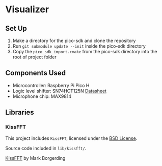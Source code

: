 # Visualizer

## Set Up
1. Make a directory for the pico-sdk and clone the repository
2. Run `git submodule update --init` inside the pico-sdk directory
3. Copy the `pico_sdk_import.cmake` from the pico-sdk directory into the root of project folder

## Components Used
- Microcontroller: Raspberry Pi Pico H
- Logic level shifter: SN74HCT125N [Datasheet](#https://www.ti.com/lit/ds/symlink/sn74hct125.pdf)
- Microphone chip: MAX9814


## Libraries
### KissFFT
This project includes `KissFFT`, licensed under the [BSD License](https://github.com/mborgerding/kissfft/blob/master/COPYING).

Source code included in `lib/kissfft/`.

[KissFFT](https://github.com/mborgerding/kissfft) by Mark Borgerding
